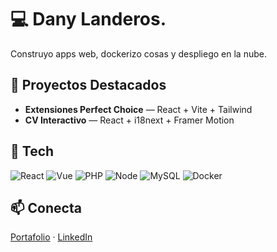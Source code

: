 # 💻 Dany Landeros.
Construyo apps web, dockerizo cosas y despliego en la nube.

## 🚀 Proyectos Destacados
- **Extensiones Perfect Choice** — React + Vite + Tailwind
- **CV Interactivo** — React + i18next + Framer Motion

## 🧰 Tech
![React](https://img.shields.io/badge/React-20232A?logo=react)
![Vue](https://img.shields.io/badge/Vue-35495E?logo=vue.js)
![PHP](https://img.shields.io/badge/PHP-777BB4?logo=php)
![Node](https://img.shields.io/badge/Node-339933?logo=node.js)
![MySQL](https://img.shields.io/badge/MySQL-4479A1?logo=mysql)
![Docker](https://img.shields.io/badge/Docker-2496ED?logo=docker)

## 📫 Conecta
[Portafolio](#) · [LinkedIn](#)

